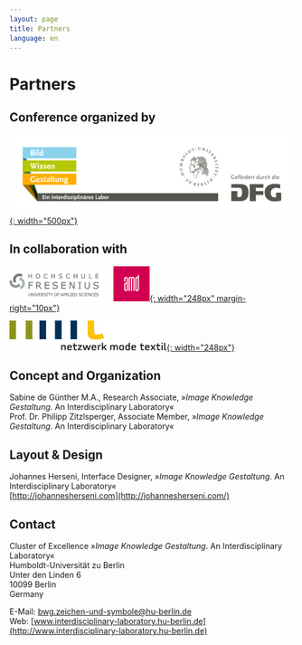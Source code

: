 ```yaml
---
layout: page
title: Partners
language: en
---
```


# Partners

## Conference organized by

[![Logo Exzellenzcluster Bild Wissen Gestaltung](../images/bwg.jpg){: width="500px"}](https://www.interdisciplinary-laboratory.hu-berlin.de)

## In collaboration with

[![Logo Hochschule Fresenius AMD](../images/amd.png){: width="248px" margin-right="10px"}](http://www.amdnet.de)

[![Logo Netzwerk Mode Textil](../images/nmt.png){: width="248px"}](http://www.netzwerk-mode-textil.de)

## Concept and Organization

Sabine de Günther M.A., Research Associate, »_Image Knowledge Gestaltung_. An Interdisciplinary Laboratory«  
Prof. Dr. Philipp Zitzlsperger, Associate Member, »_Image Knowledge Gestaltung_. An Interdisciplinary Laboratory«

## Layout & Design

Johannes Herseni, Interface Designer, »_Image Knowledge Gestaltung_. An Interdisciplinary Laboratory«   
[http://johannesherseni.com](http://johannesherseni.com/)

## Contact

Cluster of Excellence »_Image Knowledge Gestaltung_. An Interdisciplinary Laboratory«  
Humboldt-Universität zu Berlin  
Unter den Linden 6  
10099 Berlin  
Germany  

E-Mail: [bwg.zeichen-und-symbole@hu-berlin.de](mailto:bwg.zeichen-und-symbole@hu-berlin.de)  
Web: [www.interdisciplinary-laboratory.hu-berlin.de](http://www.interdisciplinary-laboratory.hu-berlin.de)
